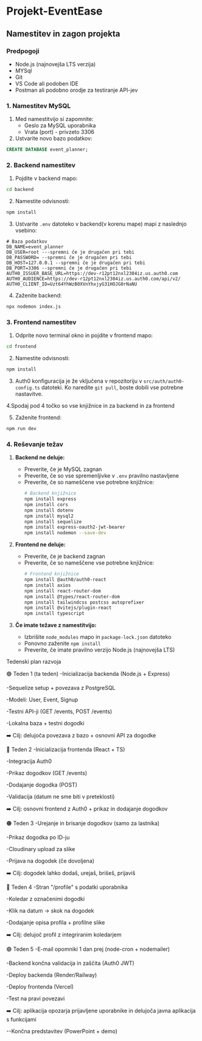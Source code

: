 # Projekt-EventEase

## Namestitev in zagon projekta

### Predpogoji
- Node.js (najnovejša LTS verzija)
- MYSql
- Git
- VS Code ali podoben IDE
- Postman ali podobno orodje za testiranje API-jev

### 1. Namestitev MySQL
1. Med namestitvijo si zapomnite:
   - Geslo za MySQL uporabnika
   - Vrata (port) - privzeto 3306
2. Ustvarite novo bazo podatkov:
```sql
CREATE DATABASE event_planner;
```

### 2. Backend namestitev
1. Pojdite v backend mapo:
```bash
cd backend
```

2. Namestite odvisnosti:
```bash
npm install
```

3. Ustvarite `.env` datoteko v backend(v korenu mape) mapi z naslednjo vsebino:
```env
# Baza podatkov
DB_NAME=event_planner
DB_USER=root ---spremni če je drugačen pri tebi
DB_PASSWORD= --spremni če je drugačen pri tebi
DB_HOST=127.0.0.1 --spremni če je drugačen pri tebi
DB_PORT=3306 --spremni če je drugačen pri tebi
AUTH0_ISSUER_BASE_URL=https://dev-r12pt12nxl2304iz.us.auth0.com
AUTH0_AUDIENCE=https://dev-r12pt12nxl2304iz.us.auth0.com/api/v2/
AUTH0_CLIENT_ID=Uzt64YhWzB0XVnYhxjyG31HOJG0rNaNU
```

4. Zaženite backend:
```bash
npx nodemon index.js
```

### 3. Frontend namestitev
1. Odprite novo terminal okno in pojdite v frontend mapo:
```bash
cd frontend
```

2. Namestite odvisnosti:
```bash
npm install
```

3. Auth0 konfiguracija je že vključena v repozitoriju v `src/auth/auth0-config.ts` datoteki. Ko naredite `git pull`, boste dobili vse potrebne nastavitve.

4.Spodaj pod 4 točko so vse knjižnice in za backend in za frontend

5. Zaženite frontend:
```bash
npm run dev
```

### 4. Reševanje težav
1. **Backend ne deluje:**
   - Preverite, če je MySQL zagnan
   - Preverite, če so vse spremenljivke v `.env` pravilno nastavljene
   - Preverite, če so nameščene vse potrebne knjižnice:
     ```bash
     # Backend knjižnice
     npm install express
     npm install cors
     npm install dotenv
     npm install mysql2
     npm install sequelize
     npm install express-oauth2-jwt-bearer
     npm install nodemon --save-dev
     ```

2. **Frontend ne deluje:**
   - Preverite, če je backend zagnan
   - Preverite, če so nameščene vse potrebne knjižnice:
     ```bash
     # Frontend knjižnice
     npm install @auth0/auth0-react
     npm install axios
     npm install react-router-dom
     npm install @types/react-router-dom
     npm install tailwindcss postcss autoprefixer
     npm install @vitejs/plugin-react
     npm install typescript
     ```

3. **Če imate težave z namestitvijo:**
   - Izbrišite `node_modules` mapo in `package-lock.json` datoteko
   - Ponovno zaženite `npm install`
   - Preverite, če imate pravilno verzijo Node.js (najnovejša LTS)

Tedenski plan razvoja

🟢 Teden 1 (ta teden)
-Inicializacija backenda (Node.js + Express)

-Sequelize setup + povezava z PostgreSQL

-Modeli: User, Event, Signup

-Testni API-ji (GET /events, POST /events)

-Lokalna baza + testni dogodki

➡️ Cilj: delujoča povezava z bazo + osnovni API za dogodke

🔵 Teden 2
-Inicializacija frontenda (React + TS)

-Integracija Auth0

-Prikaz dogodkov (GET /events)

-Dodajanje dogodka (POST)

-Validacija (datum ne sme biti v preteklosti)

➡️ Cilj: osnovni frontend z Auth0 + prikaz in dodajanje dogodkov

🟠 Teden 3
-Urejanje in brisanje dogodkov (samo za lastnika)

-Prikaz dogodka po ID-ju

-Cloudinary upload za slike

-Prijava na dogodek (če dovoljena)

➡️ Cilj: dogodek lahko dodaš, urejaš, brišeš, prijaviš

🔴 Teden 4
-Stran "/profile" s podatki uporabnika

-Koledar z označenimi dogodki

-Klik na datum → skok na dogodek

-Dodajanje opisa profila + profilne slike

➡️ Cilj: delujoč profil z integriranim koledarjem

🟣 Teden 5
-E-mail opomniki 1 dan prej (node-cron + nodemailer)

-Backend končna validacija in zaščita (Auth0 JWT)

-Deploy backenda (Render/Railway)

-Deploy frontenda (Vercel)

-Test na pravi povezavi

➡️ Cilj: aplikacija opozarja prijavljene uporabnike in delujoča javna aplikacija s funkcijami

--Končna predstavitev (PowerPoint + demo)
